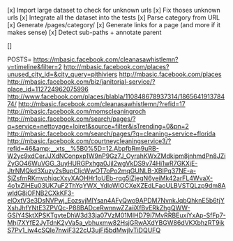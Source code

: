 [x] Import large dataset to check for unknown urls
[x] Fix thoses unknown urls
[x] Integrate all the dataset into the tests
[x] Parse category from URL
[x] Generate /pages/category/<category>
[x] Generate links for a page (and more if it makes sense)
[x] Detect sub-paths + annotate parent

[]

POSTS= https://mbasic.facebook.com/cleanasawhistlemn?v=timeline&filter=2
http://mbasic.facebook.com/places?unused_city_id=&city_query=pithiviers
http://mbasic.facebook.com/places
http://mbasic.facebook.com/biz/janitorial-service/?place_id=112724962075996
http://www.facebook.com/places/blabla/110848678937314/186564191378474/
http://mbasic.facebook.com/cleanasawhistlemn/?refid=17
http://mbasic.facebook.com/momscleaningroch
http://mbasic.facebook.com/search/pages/?q=service+nettoyage+loiret&source=filter&isTrending=0&pn=2
http://mbasic.facebook.com/search/pages/?q=cleaning+service+florida
http://mbasic.facebook.com/courtneycleaningservice3/?refid=46&amp;__xts__%5B0%5D=12.AbpfbRm9uRB-W2yc9xdCerJJXdNConpxp1W9nP9Gz7J_OyrahKWxZMdkipm8jnhmdPn8JZiZyGO46WuVGG_3uyHURGPxhga0Jjl2wgVkDS9v74Hi1wR7GKXjE-JtrNMQkd3Xuzy2sBupCIjcWwOT7oPo2mqGUNLB-XBIPq37NE-a-SjZsfmRKmvphjqcXxyXAOHHr1oUEb-rqg5lZjegN6yeiMk42arFL4WvaX-4o1xZiHEu03UK7uF2ThYqYWX_YdloWIOCXeXZEdLFaoULBVSTQLzp9dm8AwldG8iOFNB2CXkKF3-elOxtV3e3DsNVPwj_EozsvjMlYsan4AFyQwo9APDM7NvnkJqbQhknE5b6tjYXshJhfYNtE3ZPVQc-P88BADceRwnnwZZaiiXfBvERkZhgQWW-GSiY4SktXPSKTgvteDhW3d33ja07VzM01MIHD79i7MvRRBEuxiYxAp-SfFp7-Mhj7XYfE2JyTdnK2yVa5a_vbhuxmw82HsjGRwAXdYBGW86dVKXbhzRT9ikS7Pv1_iw4cSQIe7nwiF322cU3ujFi5bdMwjIvTiDQUFQ

